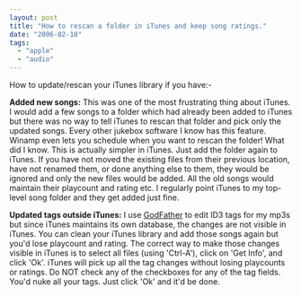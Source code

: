 ```yaml
---
layout: post
title: "How to rescan a folder in iTunes and keep song ratings."
date: "2006-02-10"
tags: 
  - "apple"
  - "audio"
---
```


How to update/rescan your iTunes library if you have:-

**Added new songs:** This was one of the most frustrating thing about iTunes. I would add a few songs to a folder which had already been added to iTunes but there was no way to tell iTunes to rescan that folder and pick only the updated songs. Every other jukebox software I know has this feature. Winamp even lets you schedule when you want to rescan the folder! What did I know. This is actually simpler in iTunes. Just add the folder again to iTunes. If you have not moved the existing files from their previous location, have not renamed them, or done anything else to them, they would be ignored and only the new files would be added. All the old songs would maintain their playcount and rating etc. I regularly point iTunes to my top-level song folder and they get added just fine.

**Updated tags outside iTunes:** I use [GodFather](http://users.otenet.gr/~jtcliper/tgf/) to edit ID3 tags for my mp3s but since iTunes maintains its own database, the changes are not visible in iTunes. You can clean your iTunes library and add those songs again but you'd lose playcount and rating. The correct way to make those changes visible in iTunes is to select all files (using 'Ctrl-A'), click on 'Get Info', and click 'Ok'. iTunes will pick up all the tag changes without losing playcounts or ratings. Do NOT check any of the checkboxes for any of the tag fields. You'd nuke all your tags. Just click 'Ok' and it'd be done.
